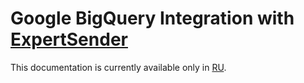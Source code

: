 # Google BigQuery Integration with [ExpertSender](https://expertsender.com/)

This documentation is currently available only in [RU](https://github.com/OWOX/BigQuery-integrations/blob/master/expertsender/README_RU.md).
